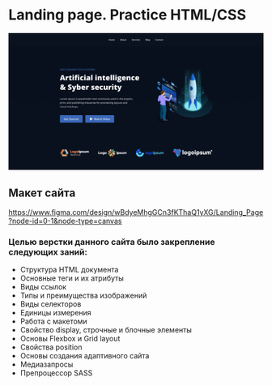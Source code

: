 # Landing page. Practice HTML/CSS 

![img layout](img/layout.jpg)

## Макет сайта
https://www.figma.com/design/wBdyeMhgGCn3fKThaQ1yXG/Landing_Page?node-id=0-1&node-type=canvas


### Целью верстки данного сайта было закрепление следующих заний:
- Структура HTML документа
- Основные теги и их атрибуты
- Виды ссылок
- Типы и преимущества изображений
- Виды селекторов
- Единицы измерения
- Работа с макетоми
- Свойство display, строчные и блочные элементы
- Основы Flexbox и Grid layout
- Свойства position
- Основы создания адаптивного сайта
- Медиазапросы
- Препроцессор SASS